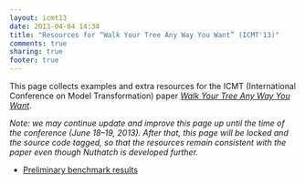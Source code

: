 ```yaml
---
layout: icmt13
date: 2013-04-04 14:34
title: "Resources for “Walk Your Tree Any Way You Want” (ICMT'13)"
comments: true
sharing: true
footer: true
---
```



This page collects examples and extra resources for the ICMT (International
Conference on Model Transformation) paper *[Walk Your Tree Any Way You
Want](http://softlang.uni-koblenz.de/nuthatch/)*. 


*Note: we may continue update and improve this page up until the time of
 the conference (June 18–19, 2013). After that, this page will be locked
 and the source code tagged, so that the resources remain consistent with
 the paper even though Nuthatch is developed further.*


* [Preliminary benchmark results](/icmt13/benchmarks.html)
